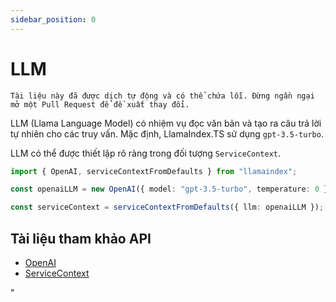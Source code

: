 ```yaml
---
sidebar_position: 0
---
```


# LLM

`Tài liệu này đã được dịch tự động và có thể chứa lỗi. Đừng ngần ngại mở một Pull Request để đề xuất thay đổi.`

LLM (Llama Language Model) có nhiệm vụ đọc văn bản và tạo ra câu trả lời tự nhiên cho các truy vấn. Mặc định, LlamaIndex.TS sử dụng `gpt-3.5-turbo`.

LLM có thể được thiết lập rõ ràng trong đối tượng `ServiceContext`.

```typescript
import { OpenAI, serviceContextFromDefaults } from "llamaindex";

const openaiLLM = new OpenAI({ model: "gpt-3.5-turbo", temperature: 0 });

const serviceContext = serviceContextFromDefaults({ llm: openaiLLM });
```

## Tài liệu tham khảo API

- [OpenAI](../../api/classes/OpenAI.md)
- [ServiceContext](../../api/interfaces/ServiceContext.md)

"
